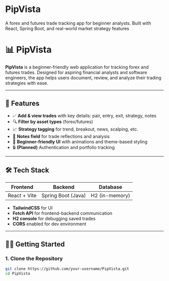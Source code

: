# PipVista
A forex and futures trade tracking app for beginner analysts. Built with React, Spring Boot, and real-world market strategy features
# 📊 PipVista

**PipVista** is a beginner-friendly web application for tracking forex and futures trades. Designed for aspiring financial analysts and software engineers, the app helps users document, review, and analyze their trading strategies with ease.

---

## 🚀 Features

- ✅ **Add & view trades** with key details: pair, entry, exit, strategy, notes
- 🔍 **Filter by asset types** (forex/futures)
- 📈 **Strategy tagging** for trend, breakout, news, scalping, etc.
- 💬 **Notes field** for trade reflections and analysis
- 🧠 **Beginner-friendly UI** with animations and theme-based styling
- 🔒 **(Planned)** Authentication and portfolio tracking

---

## 🛠 Tech Stack

| Frontend        | Backend            | Database     |
|----------------|--------------------|--------------|
| React + Vite   | Spring Boot (Java) | H2 (in-memory) |

- **TailwindCSS** for UI
- **Fetch API** for frontend-backend communication
- **H2 console** for debugging saved trades
- **CORS** enabled for dev environment

---


## 🧑‍💻 Getting Started

### 1. Clone the Repository

```bash
git clone https://github.com/your-username/PipVista.git
cd PipVista
